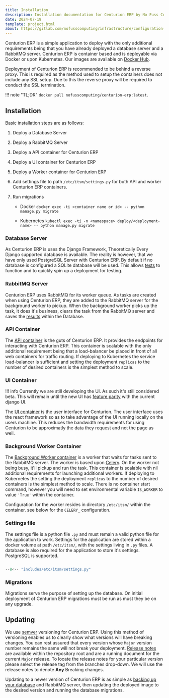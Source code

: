 ```yaml
---
title: Installation
description: Installation documentation for Centurion ERP by No Fuss Computing
date: 2024-07-19
template: project.html
about: https://gitlab.com/nofusscomputing/infrastructure/configuration-management/centurion_erp
---
```


Centurion ERP is a simple application to deploy with the only additional requirements being that you have already deployed a database server and a RabbitMQ server. Centurion ERP is container based and is deployable via Docker or upon Kubernetes. Our images are available on [Docker Hub](https://hub.docker.com/r/nofusscomputing/centurion-erp).

Deployment of Centurion ERP is recommended to be behind a reverse proxy. This is required as the method used to setup the containers does not include any SSL setup. Due to this the reverse proxy will be required to conduct the SSL termination.

!!! note "TL;DR"
    `docker pull nofusscomputing/centurion-erp:latest`.


## Installation

Basic installation steps are as follows:

1. Deploy a Database Server

1. Deploy a RabbitMQ Server

1. Deploy a API container for Centurion ERP

1. Deploy a UI container for Centurion ERP

1. Deploy a Worker container for Centurion ERP

1. Add settings file to path `/etc/itsm/settings.py` for both API and worker Centurion ERP containers.

1. Run migrations

    - Docker `docker exec -ti <container name or id> -- python manage.py migrate`

    - Kubernetes `kubectl exec -ti -n <namespace> deploy/<deployment-name> -- python manage.py migrate`


### Database Server

As Centurion ERP is uses the Django Framework, Theoretically Every Django supported database is available. The reality is however, that we have only used PostgreSQL Server with Centurion ERP. By default if no database is configured a SQLite database will be used. This allows [tests](../development/testing.md) to function and to quickly spin up a deployment for testing.


### RabbitMQ Server

Centurion ERP uses RabbitMQ for its worker queue. As tasks are created when using Centurion ERP, they are added to the RabbitMQ server for the background worker to pickup. When the background worker picks up the task, it does it's business, clears the task from the RabbitMQ server and saves the [results](../user/core/index.md#background-worker) within the Database.


### API Container

The [API container](https://hub.docker.com/r/nofusscomputing/centurion-erp) is the guts of Centurion ERP. It provides the endpoints for interacting with Centurion ERP. This container is scalable with the only additional requirement being that a load-balancer be placed in front of all web containers for traffic routing. If deploying to Kubernetes the service load-balancer is sufficient and setting the deployment `replicas` to the number of desired containers is the simplest method to scale.


### UI Container

!!! info
    Currently we are still developing the UI. As such it's still considered beta. This will remain until the new UI has [feature parity](https://github.com/nofusscomputing/centurion_erp_ui/issues/18) with the current django UI.

The [UI container](https://hub.docker.com/r/nofusscomputing/centurion-erp-ui) is the user interface for Centurion. The user interface uses the react framework so as to take advantage of the UI running locally on the users machine. This reduces the bandwidth requirements for using Centurion to be approximatly the data they request and not the page as well.


### Background Worker Container

The [Background Worker container](https://hub.docker.com/r/nofusscomputing/centurion-erp) is a worker that waits for tasks sent to the RabbitMQ server. The worker is based upon [Celery](https://docs.celeryq.dev/en/stable/index.html). On the worker not being busy, it'll pickup and run the task. This container is scalable with nil additional requirements for launching additional workers. If deploying to Kubernetes the setting the deployment `replicas` to the number of desired containers is the simplest method to scale. There is no container start command, however you will need to set environmental variable `IS_WORKER` to value `'True'` within the container.

Configuration for the worker resides in directory `/etc/itsm/` within the container. see below for the `CELERY_` configuration.


### Settings file

The settings file is a python file `.py` and must remain a valid python file for the application to work. Settings for the application are stored within a docker volume at path `/etc/itsm/`, with the settings living in `.py` files. A database is also required for the application to store it's settings. PostgreSQL is supported.

``` py title="settings.py"

--8<-- "includes/etc/itsm/settings.py"

```


### Migrations

Migrations serve the purpose of setting up the database. On initial deployment of Centurion ERP migrations must be run as must they be on any upgrade.


## Updating

We use [semver](https://semver.org/) versioning for Centurion ERP. Using this method of versioning enables us to clearly show what versions will have breaking changes. You can rest assured that every version whose `Major` version number remains the same will not break your deployment. [Release notes](https://gitlab.com/nofusscomputing/projects/centurion_erp/-/blob/master/Release-Notes.md) are available within the repository root and are a running document for the current `Major` release. To locate the release notes for your particular version please select the release tag from the branches drop-down. We will use the release notes to denote **Any** Breaking changes.

Updating to a newer version of Centurion ERP is as simple as [backing up your database](./backup.md) and RabbitMQ server, then updating the deployed image to the desired version and running the database migrations.
